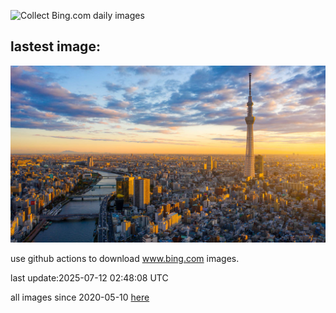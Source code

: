 ![Collect Bing.com daily images](https://github.com/counter2015/bing-daily-images/workflows/Collect%20Bing.com%20daily%20images/badge.svg)
## lastest image:
![](images/img.jpg)

use github actions to download www.bing.com images.

last update:2025-07-12 02:48:08 UTC

all images since 2020-05-10 [here](https://github.com/counter2015/bing-daily-images/tree/master/images) 
